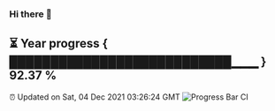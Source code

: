 ### Hi there 👋
⏳ Year progress { ███████████████████████████▁▁▁ } 92.37 %
---
⏰ Updated on Sat, 04 Dec 2021 03:26:24 GMT
![Progress Bar CI](https://github.com/liununu/liununu/workflows/Progress%20Bar%20CI/badge.svg)
